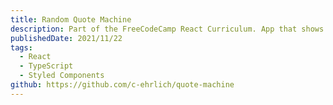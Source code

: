 ```yaml
---
title: Random Quote Machine
description: Part of the FreeCodeCamp React Curriculum. App that shows random quotes and lets users tweet them. Focus on Neumorphic styling.
publishedDate: 2021/11/22
tags:
  - React
  - TypeScript
  - Styled Components
github: https://github.com/c-ehrlich/quote-machine
---
```

